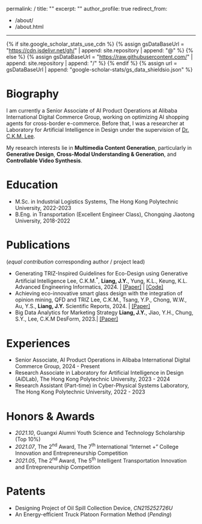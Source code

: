 permalink: /
title: ""
excerpt: ""
author_profile: true
redirect_from: 
  - /about/
  - /about.html
---

{% if site.google_scholar_stats_use_cdn %}
{% assign gsDataBaseUrl = "https://cdn.jsdelivr.net/gh/" | append: site.repository | append: "@" %}
{% else %}
{% assign gsDataBaseUrl = "https://raw.githubusercontent.com/" | append: site.repository | append: "/" %}
{% endif %}
{% assign url = gsDataBaseUrl | append: "google-scholar-stats/gs_data_shieldsio.json" %}

<span class='anchor' id='about-me'></span>

# Biography
I am currently a Senior Associate of AI Product Operations at Alibaba International Digital Commerce Group, working on optimizing AI shopping agents for cross-border e-commerce. Before that, I was a researcher at Laboratory for Artificial Intelligence in Design under the supervision of [Dr. C.K.M. Lee](https://scholar.google.com.sg/citations?user=QGN6-ToAAAAJ&hl=en).

My research interests lie in **Multimedia Content Generation**, particularly in **Generative Design**, **Cross-Modal Understanding & Generation**, and **Controllable Video Synthesis**.

# Education
- M.Sc. in Industrial Logistics Systems, The Hong Kong Polytechnic University, 2022-2023
- B.Eng. in Transportation (Excellent Engineer Class), Chongqing Jiaotong University, 2018-2022

# Publications 
(<sup>*</sup>equal contribution <sup>*</sup>corresponding author / project lead)
- Generating TRIZ-Inspired Guidelines for Eco-Design using Generative Artificial Intelligence
  Lee, C.K.M.<sup>*</sup>, **Liang, J.Y.**, Yung, K.L., Keung, K.L.
  Advanced Engineering Informatics, 2024. \| [\[Paper\]](https://www.sciencedirect.com/science/article/abs/pii/S1474034624004944) \| [\[Code\]](https://github.com/jyliang8024/EcoInnovate-Assistant)
- Achieving eco-innovative smart glass design with the integration of opinion mining, QFD and TRIZ
  Lee, C.K.M., Tsang, Y.P., Chong, W.W., Au, Y.S., **Liang, J.Y.**
  Scientific Reports, 2024. \| [\[Paper\]](https://www.nature.com/articles/s41598-024-58867-1)
- Big Data Analytics for Marketing Strategy
  **Liang, J.Y.**, Jiao, Y.H., Chung, S.Y., Lee, C.K.M
  DesForm, 2023.\| [\[Paper\]](https://research.polyu.edu.hk/en/publications/big-data-analytics-for-marketing-strategy)

# Experiences
- Senior Associate, AI Product Operations in Alibaba International Digital Commerce Group, 2024 - Present
- Research Associate in Laboratory for Artificial Intelligence in Design (AiDLab), The Hong Kong Polytechnic University, 2023 - 2024
- Research Assistant (Part-time) in Cyber-Physical Systems Laboratory, The Hong Kong Polytechnic University, 2022 - 2023

# Honors & Awards
- *2021.10*, Guangxi Alumni Youth Science and Technology Scholarship (Top 10%)
- *2021.07*, The 2<sup>nd</sup> Award, The 7<sup>th</sup> International “Internet +” College Innovation and Entrepreneurship Competition
- *2021.05*, The 2<sup>nd</sup> Award, The 5<sup>th</sup> Intelligent Transportation Innovation and Entrepreneurship Competition

# Patents
- Designing Project of Oil Spill Collection Device, *CN215252726U*
- An Energy-efficient Truck Platoon Formation Method (*Pending*)
